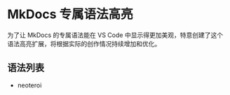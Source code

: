 # MkDocs 专属语法高亮

为了让 MkDocs 的专属语法能在 VS Code 中显示得更加美观，特意创建了这个语法高亮扩展，将根据实际的创作情况持续增加和优化。

## 语法列表

- neoteroi
